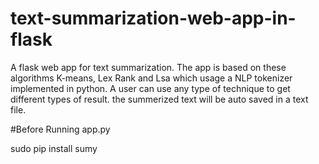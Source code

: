 # text-summarization-web-app-in-flask
A flask web app for text summarization. The app is based on these algorithms K-means, Lex Rank and Lsa which usage a NLP tokenizer implemented in python. A user can use any type of technique to get different types of result. the summerized text will be auto saved in a text file.

#Before Running app.py

sudo pip install sumy
